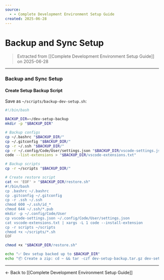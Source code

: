 ```yaml
---
source:
  - - Complete Development Environment Setup Guide
created: 2025-06-28
---
```

# Backup and Sync Setup

> Extracted from [[Complete Development Environment Setup Guide]] on 2025-06-28

---

### Backup and Sync Setup

#### Create Setup Backup Script

Save as `~/scripts/backup-dev-setup.sh`:

```bash
#!/bin/bash

BACKUP_DIR=~/dev-setup-backup
mkdir -p "$BACKUP_DIR"

# Backup configs
cp ~/.bashrc "$BACKUP_DIR/"
cp ~/.gitconfig "$BACKUP_DIR/"
cp -r ~/.ssh "$BACKUP_DIR/"
cp -r ~/.config/Code/User/settings.json "$BACKUP_DIR/vscode-settings.json"
code --list-extensions > "$BACKUP_DIR/vscode-extensions.txt"

# Backup scripts
cp -r ~/scripts "$BACKUP_DIR/"

# Create restore script
cat << 'EOF' > "$BACKUP_DIR/restore.sh"
#!/bin/bash
cp .bashrc ~/.bashrc
cp .gitconfig ~/.gitconfig
cp -r .ssh ~/.ssh
chmod 600 ~/.ssh/id_*
chmod 644 ~/.ssh/*.pub
mkdir -p ~/.config/Code/User
cp vscode-settings.json ~/.config/Code/User/settings.json
cat vscode-extensions.txt | xargs -L 1 code --install-extension
cp -r scripts ~/scripts
chmod +x ~/scripts/*.sh
EOF

chmod +x "$BACKUP_DIR/restore.sh"

echo "✅ Dev setup backed up to $BACKUP_DIR"
echo "📦 Create a zip: cd ~ && tar -czf dev-setup-backup.tar.gz dev-setup-backup/"
```


---

← Back to [[Complete Development Environment Setup Guide]]
